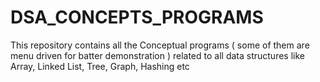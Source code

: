 # DSA_CONCEPTS_PROGRAMS
This repository contains all the Conceptual programs ( some of them are menu driven for batter demonstration ) related to all data structures like Array, Linked List, Tree, Graph, Hashing etc
